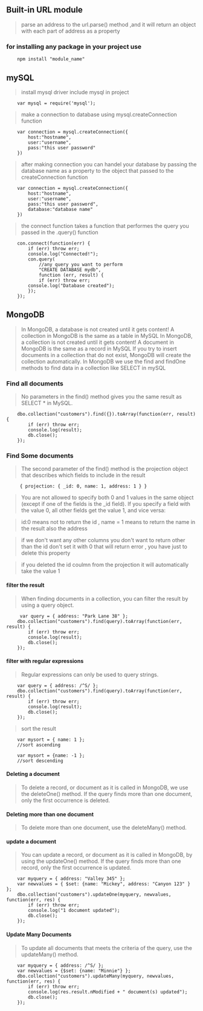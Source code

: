 ## Built-in URL module

> parse an address to the url.parse() method ,and it will return an object with each part of address as a property

### for installing any package in your project use

```
    npm install "module_name"
```

## mySQL

> install mysql driver
> include mysql in project

```
    var mysql = require('mysql');
```

> make a connection to database using mysql.createConnection function

```
    var connection = mysql.createConnection({
        host:"hostname",
        user:"username",
        pass:"this user password"
    })
```

> after making connection you can handel your database by passing the database name as a property to the object that passed to the createConnection function

```
    var connection = mysql.createConnection({
        host:"hostname",
        user:"username",
        pass:"this user password",
        database:"database name"
    })
```

> the connect function takes a function that performes the query you passed in the .query() function

```
    con.connect(function(err) {
        if (err) throw err;
        console.log("Connected!");
        con.query(
            //any query you want to perform
            "CREATE DATABASE mydb",
            function (err, result) {
            if (err) throw err;
        console.log("Database created");
        });
    });
```

## MongoDB

> In MongoDB, a database is not created until it gets content!
> A collection in MongoDB is the same as a table in MySQL
> In MongoDB, a collection is not created until it gets content!
> A document in MongoDB is the same as a record in MySQL
> If you try to insert documents in a collection that do not exist, MongoDB will create the collection automatically.
> In MongoDB we use the find and findOne methods to find data in a collection like SELECT in mySQL

### Find all documents

> No parameters in the find() method gives you the same result as SELECT \* in MySQL.

```
    dbo.collection("customers").find({}).toArray(function(err, result) {
        if (err) throw err;
        console.log(result);
        db.close();
    });
```

### Find Some documents

> The second parameter of the find() method is the projection object that describes which fields to include in the result

```
     { projection: { _id: 0, name: 1, address: 1 } }
```

> You are not allowed to specify both 0 and 1 values in the same object (except if one of the fields is the \_id field). If you specify a field with the value 0, all other fields get the value 1, and vice versa:

> id:0 means not to return the id , name = 1 means to return the name in the result also the address

> if we don't want any other columns you don't want to return other than the id don't set it with 0 that will return error , you have just to delete this property

> if you deleted the id coulmn from the projection it will automatically take the value 1

#### filter the result

> When finding documents in a collection, you can filter the result by using a query object.

```
     var query = { address: "Park Lane 38" };
    dbo.collection("customers").find(query).toArray(function(err, result) {
        if (err) throw err;
        console.log(result);
        db.close();
    });
```

#### filter with regular expressions

> Regular expressions can only be used to query strings.

```
    var query = { address: /^S/ };
    dbo.collection("customers").find(query).toArray(function(err, result) {
        if (err) throw err;
        console.log(result);
        db.close();
    });
```

> sort the result

```
    var mysort = { name: 1 };
    //sort ascending
```

```
    var mysort = {name: -1 };
    //sort descending
```

#### Deleting a document

> To delete a record, or document as it is called in MongoDB, we use the deleteOne() method.
> If the query finds more than one document, only the first occurrence is deleted.

#### Deleting more than one document

> To delete more than one document, use the deleteMany() method.

#### update a document

> You can update a record, or document as it is called in MongoDB, by using the updateOne() method.
> If the query finds more than one record, only the first occurrence is updated.

```
    var myquery = { address: "Valley 345" };
    var newvalues = { $set: {name: "Mickey", address: "Canyon 123" } };
    dbo.collection("customers").updateOne(myquery, newvalues, function(err, res) {
        if (err) throw err;
        console.log("1 document updated");
        db.close();
    });
```

#### Update Many Documents

> To update all documents that meets the criteria of the query, use the updateMany() method.

```
    var myquery = { address: /^S/ };
    var newvalues = {$set: {name: "Minnie"} };
    dbo.collection("customers").updateMany(myquery, newvalues, function(err, res) {
        if (err) throw err;
        console.log(res.result.nModified + " document(s) updated");
        db.close();
    });
```
